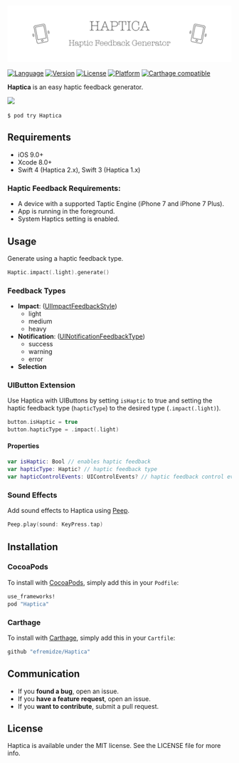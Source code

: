 <p align="center">
    <img src="Images/logo.png" width="890" alt="Haptica" />
</p>

[![Language](https://img.shields.io/badge/Swift-3.1-orange.svg?style=flat)](https://swift.org)
[![Version](https://img.shields.io/cocoapods/v/Haptica.svg?style=flat)](http://cocoapods.org/pods/Haptica)
[![License](https://img.shields.io/cocoapods/l/Haptica.svg?style=flat)](http://cocoapods.org/pods/Haptica)
[![Platform](https://img.shields.io/cocoapods/p/Haptica.svg?style=flat)](http://cocoapods.org/pods/Haptica)
[![Carthage compatible](https://img.shields.io/badge/Carthage-compatible-4BC51D.svg?style=flat)](https://github.com/Carthage/Carthage)

**Haptica** is an easy haptic feedback generator.

<img src="https://raw.githubusercontent.com/efremidze/Haptica/master/Images/demo.png" width="320">

```
$ pod try Haptica
```

## Requirements

- iOS 9.0+
- Xcode 8.0+
- Swift 4 (Haptica 2.x), Swift 3 (Haptica 1.x)

### Haptic Feedback Requirements:
- A device with a supported Taptic Engine (iPhone 7 and iPhone 7 Plus).
- App is running in the foreground.
- System Haptics setting is enabled.

## Usage

Generate using a haptic feedback type.

```swift
Haptic.impact(.light).generate()
```

### Feedback Types

* **Impact**: ([UIImpactFeedbackStyle](https://developer.apple.com/reference/uikit/uiimpactfeedbackstyle))
  * light
  * medium
  * heavy
* **Notification**: ([UINotificationFeedbackType](https://developer.apple.com/reference/uikit/uinotificationfeedbacktype))
  * success
  * warning
  * error
* **Selection**

### UIButton Extension

Use Haptica with UIButtons by setting `isHaptic` to true and setting the haptic feedback type (`hapticType`) to the desired type (`.impact(.light)`).

```swift
button.isHaptic = true
button.hapticType = .impact(.light)
```

#### Properties

```swift
var isHaptic: Bool // enables haptic feedback
var hapticType: Haptic? // haptic feedback type
var hapticControlEvents: UIControlEvents? // haptic feedback control events
```

### Sound Effects

Add sound effects to Haptica using [Peep](https://github.com/efremidze/Peep).

```swift
Peep.play(sound: KeyPress.tap)
```

## Installation

### CocoaPods
To install with [CocoaPods](http://cocoapods.org/), simply add this in your `Podfile`:
```ruby
use_frameworks!
pod "Haptica"
```

### Carthage
To install with [Carthage](https://github.com/Carthage/Carthage), simply add this in your `Cartfile`:
```ruby
github "efremidze/Haptica"
```

## Communication

- If you **found a bug**, open an issue.
- If you **have a feature request**, open an issue.
- If you **want to contribute**, submit a pull request.

## License

Haptica is available under the MIT license. See the LICENSE file for more info.
